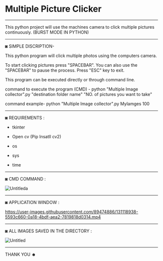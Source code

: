 # Multiple Picture Clicker
-----------------------------------------------------------------------------------------------------------------------------------------------------------------------------------
This python project will use the machines camera to click multiple pictures continuously. (BURST MODE IN PYTHON) 

-----------------------------------------------------------------------------------------------------------------------------------------------------------------------------------

◙ SIMPLE DISCRIPTION-

 This python program will click multiple photos using the computers camera.
  
 To start clicking pictures press "SPACEBAR". You can also use the "SPACEBAR" to pause the process. Press "ESC" key to exit.
 
 This program can be executed directly or through command line.
 
 command to execute the program (CMD) -  python "Multiple Image collector".py "destination folder name" "NO. of pictures you want to take"
 
 command example- python "Multiple Image collector".py MyIamges 100
 
-----------------------------------------------------------------------------------------------------------------------------------------------------------------------------------

◙ REQUIREMENTS :

- tkinter 

- Open cv (Pip Insatll cv2)

- os

- sys

- time

-----------------------------------------------------------------------------------------------------------------------------------------------------------------------------------


◙ CMD COMMAND :

![Untitleda](https://user-images.githubusercontent.com/89474886/131118553-2aaf7d46-bbaf-4653-a312-5c18738c1701.png)

-----------------------------------------------------------------------------------------------------------------------------------------------------------------------------------


◙ APPLICATION WINDOW :

https://user-images.githubusercontent.com/89474886/131118938-5593c660-0a18-4bdf-aea2-7819818d0314.mp4

-----------------------------------------------------------------------------------------------------------------------------------------------------------------------------------


◙  ALL IMAGES SAVED IN THE DIRECTORY :

![Untitled](https://user-images.githubusercontent.com/89474886/131119125-42a9f1bf-eff9-4b86-ad13-d871a9e94475.png)

-----------------------------------------------------------------------------------------------------------------------------------------------------------------------------------


THANK YOU ☻

